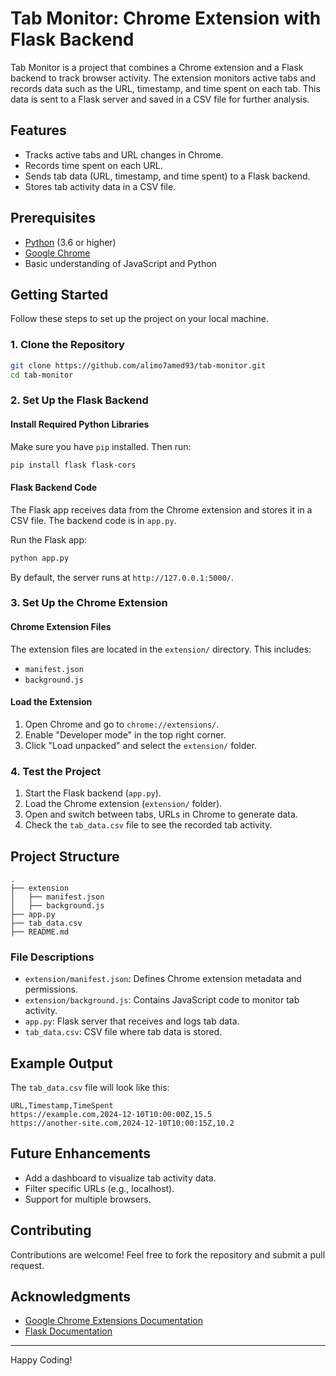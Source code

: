 # Tab Monitor: Chrome Extension with Flask Backend

Tab Monitor is a project that combines a Chrome extension and a Flask backend to track browser activity. The extension monitors active tabs and records data such as the URL, timestamp, and time spent on each tab. This data is sent to a Flask server and saved in a CSV file for further analysis.

## Features
- Tracks active tabs and URL changes in Chrome.
- Records time spent on each URL.
- Sends tab data (URL, timestamp, and time spent) to a Flask backend.
- Stores tab activity data in a CSV file.

## Prerequisites
- [Python](https://www.python.org/) (3.6 or higher)
- [Google Chrome](https://www.google.com/chrome/)
- Basic understanding of JavaScript and Python

## Getting Started
Follow these steps to set up the project on your local machine.

### 1. Clone the Repository
```bash
git clone https://github.com/alimo7amed93/tab-monitor.git
cd tab-monitor
```

### 2. Set Up the Flask Backend

#### Install Required Python Libraries
Make sure you have `pip` installed. Then run:
```bash
pip install flask flask-cors
```

#### Flask Backend Code
The Flask app receives data from the Chrome extension and stores it in a CSV file. The backend code is in `app.py`.

Run the Flask app:
```bash
python app.py
```

By default, the server runs at `http://127.0.0.1:5000/`.

### 3. Set Up the Chrome Extension

#### Chrome Extension Files
The extension files are located in the `extension/` directory. This includes:
- `manifest.json`
- `background.js`

#### Load the Extension
1. Open Chrome and go to `chrome://extensions/`.
2. Enable "Developer mode" in the top right corner.
3. Click "Load unpacked" and select the `extension/` folder.

### 4. Test the Project
1. Start the Flask backend (`app.py`).
2. Load the Chrome extension (`extension/` folder).
3. Open and switch between tabs, URLs in Chrome to generate data.
4. Check the `tab_data.csv` file to see the recorded tab activity.

## Project Structure
```
.
├── extension
│   ├── manifest.json
│   ├── background.js
├── app.py
├── tab_data.csv
├── README.md
```

### File Descriptions
- `extension/manifest.json`: Defines Chrome extension metadata and permissions.
- `extension/background.js`: Contains JavaScript code to monitor tab activity.
- `app.py`: Flask server that receives and logs tab data.
- `tab_data.csv`: CSV file where tab data is stored.

## Example Output
The `tab_data.csv` file will look like this:
```csv
URL,Timestamp,TimeSpent
https://example.com,2024-12-10T10:00:00Z,15.5
https://another-site.com,2024-12-10T10:00:15Z,10.2
```

## Future Enhancements
- Add a dashboard to visualize tab activity data.
- Filter specific URLs (e.g., localhost).
- Support for multiple browsers.

## Contributing
Contributions are welcome! Feel free to fork the repository and submit a pull request.

## Acknowledgments
- [Google Chrome Extensions Documentation](https://developer.chrome.com/docs/extensions/)
- [Flask Documentation](https://flask.palletsprojects.com/)

---

Happy Coding!

